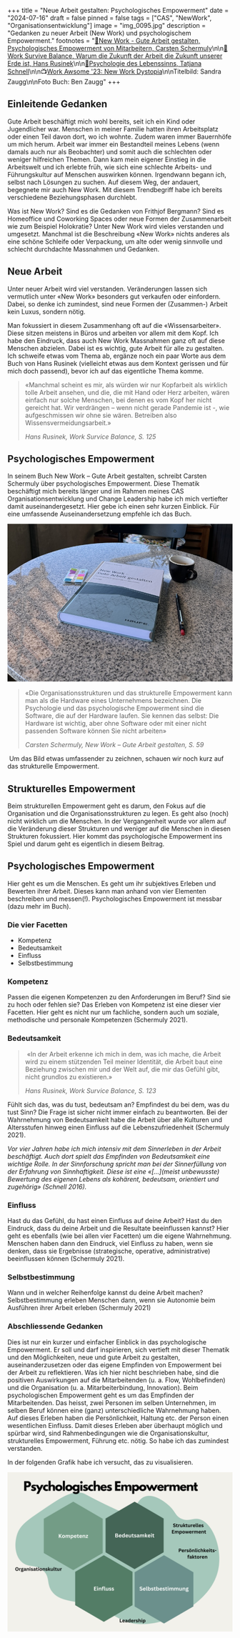 +++
title = "Neue Arbeit gestalten: Psychologisches Empowerment"
date = "2024-07-16"
draft = false
pinned = false
tags = ["CAS", "NewWork", "Organisationsentwicklung"]
image = "img_0095.jpg"
description = "Gedanken zu neuer Arbeit (New Work) und psychologischem Empowerment."
footnotes = "[📘New Work - Gute Arbeit gestalten, Psychologisches Empowerment von Mitarbeitern, Carsten Schermuly](https://www.exlibris.ch/de/buecher-buch/deutschsprachige-buecher/carsten-c-schermuly/new-work-gute-arbeit-gestalten/id/9783648150023/)\n\n[📘](https://www.exlibris.ch/de/buecher-buch/deutschsprachige-buecher/carsten-c-schermuly/new-work-gute-arbeit-gestalten/id/9783648150023/)[Work Survive Balance, Warum die Zukunft der Arbeit die Zukunft unserer Erde ist, Hans Rusinek](https://www.exlibris.ch/de/buecher-buch/deutschsprachige-buecher/hans-rusinek/work-survive-balance/id/9783451399657/)\n\n[📘](https://www.exlibris.ch/de/buecher-buch/deutschsprachige-buecher/carsten-c-schermuly/new-work-gute-arbeit-gestalten/id/9783648150023/)[Psychologie des Lebenssinns, Tatjana Schnell](https://www.exlibris.ch/de/buecher-buch/e-books-deutsch/tatjana-schnell/psychologie-des-lebenssinns/id/9783662489222/)\n\n📺[Work Awsome '23: New Work Dystopia](<Work Awesome '23: New Work Dystopia>)\n\nTitelbild: Sandra Zaugg\n\nFoto Buch: Ben Zaugg"
+++
## Einleitende Gedanken

Gute Arbeit beschäftigt mich wohl bereits, seit ich ein Kind oder Jugendlicher war. Menschen in meiner Familie hatten ihren Arbeitsplatz oder einen Teil davon dort, wo ich wohnte. Zudem waren immer Bauernhöfe um mich herum. Arbeit war immer ein Bestandteil meines Lebens (wenn damals auch nur als Beobachter) und somit auch die schlechten oder weniger hilfreichen Themen. Dann kam mein eigener Einstieg in die Arbeitswelt und ich erlebte früh, wie sich eine schlechte Arbeits- und Führungskultur auf Menschen auswirken können. Irgendwann begann ich, selbst nach Lösungen zu suchen. Auf diesem Weg, der andauert, begegnete mir auch New Work. Mit diesem Trendbegriff habe ich bereits verschiedene Beziehungsphasen durchlebt. 

Was ist New Work? Sind es die Gedanken von Frithjof Bergmann? Sind es Homeoffice und Coworking Spaces oder neue Formen der Zusammenarbeit wie zum Beispiel Holokratie? Unter New Work wird vieles verstanden und umgesetzt. Manchmal ist die Beschreibung «New Work» nichts anderes als eine schöne Schleife oder Verpackung, um alte oder wenig sinnvolle und schlecht durchdachte Massnahmen und Gedanken. 

## **Neue Arbeit** 

Unter neuer Arbeit wird viel verstanden. Veränderungen lassen sich vermutlich unter «New Work» besonders gut verkaufen oder einfordern. Dabei, so denke ich zumindest, sind neue Formen der (Zusammen-) Arbeit kein Luxus, sondern nötig. 

Man fokussiert in diesem Zusammenhang oft auf die «Wissensarbeiter». Diese sitzen meistens in Büros und arbeiten vor allem mit dem Kopf. Ich habe den Eindruck, dass auch New Work Massnahmen ganz oft auf diese Menschen abzielen. Dabei ist es wichtig, gute Arbeit für alle zu gestalten. Ich schweife etwas vom Thema ab, ergänze noch ein paar Worte aus dem Buch von Hans Rusinek (vielleicht etwas aus dem Kontext gerissen und für mich doch passend), bevor ich auf das eigentliche Thema komme. 

> «Manchmal scheint es mir, als würden wir nur Kopfarbeit als wirklich tolle Arbeit ansehen, und die, die mit Hand oder Herz arbeiten, wären einfach nur solche Menschen, bei denen es vom Kopf her nicht gereicht hat. Wir verdrängen – wenn nicht gerade Pandemie ist -, wie aufgeschmissen wir ohne sie wären. Betreiben also Wissensvermeidungsarbeit.» 
>
> *Hans Rusinek, Work Survice Balance, S. 125*

## Psychologisches Empowerment

In seinem Buch New Work – Gute Arbeit gestalten, schreibt Carsten Schermuly über psychologisches Empowerment. Diese Thematik beschäftigt mich bereits länger und im Rahmen meines CAS Organisationsentwicklung und Change Leadership habe ich mich vertiefter damit auseinandergesetzt. Hier gebe ich einen sehr kurzen Einblick. Für eine umfassende Auseinandersetzung empfehle ich das Buch. 

![](img_9941.jpg)

> «Die Organisationsstrukturen und das strukturelle Empowerment kann man als die Hardware eines Unternehmens bezeichnen. Die Psychologie und das psychologische Empowerment sind die Software, die auf der Hardware laufen. Sie kennen das selbst: Die Hardware ist wichtig, aber ohne Software oder mit einer nicht passenden Software können Sie nicht arbeiten»  
>
> *Carsten Schermuly, New Work – Gute Arbeit gestalten, S. 59*

 Um das Bild etwas umfassender zu zeichnen, schauen wir noch kurz auf das strukturelle Empowerment.

## Strukturelles Empowerment

Beim strukturellen Empowerment geht es darum, den Fokus auf die Organisation und die Organisationsstrukturen zu legen. Es geht also (noch) nicht wirklich um die Menschen. In der Vergangenheit wurde vor allem auf die Veränderung dieser Strukturen und weniger auf die Menschen in diesen Strukturen fokussiert. Hier kommt das psychologische Empowerment ins Spiel und darum geht es eigentlich in diesem Beitrag. 

## Psychologisches Empowerment

Hier geht es um die Menschen. Es geht um ihr subjektives Erleben und Bewerten ihrer Arbeit. Dieses kann man anhand von vier Elementen beschreiben und messen(!). Psychologisches Empowerment ist messbar (dazu mehr im Buch). 

### Die vier Facetten 

* Kompetenz
* Bedeutsamkeit
* Einfluss
* Selbstbestimmung

### Kompetenz

Passen die eigenen Kompetenzen zu den Anforderungen im Beruf? Sind sie zu hoch oder fehlen sie? Das Erleben von Kompetenz ist eine dieser vier Facetten. Hier geht es nicht nur um fachliche, sondern auch um soziale, methodische und personale Kompetenzen (Schermuly 2021).

### **Bedeutsamkeit**

>  «In der Arbeit erkenne ich mich in dem, was ich mache, die Arbeit wird zu einem stützenden Teil meiner Identität, die Arbeit baut eine Beziehung zwischen mir und der Welt auf, die mir das Gefühl gibt, nicht grundlos zu existieren.» 
>
> *Hans Rusinek, Work Survice Balance, S. 123*

Fühlt sich das, was du tust, bedeutsam an? Empfindest du bei dem, was du tust Sinn? Die Frage ist sicher nicht immer einfach zu beantworten. Bei der Wahrnehmung von Bedeutsamkeit habe die Arbeit über alle Kulturen und Altersstufen hinweg einen Einfluss auf die Lebenszufriedenheit (Schermuly 2021).

*Vor vier Jahren habe ich mich intensiv mit dem Sinnerleben in der Arbeit beschäftigt. Auch dort spielt das Empfinden von Bedeutsamkeit eine wichtige Rolle. In der Sinnforschung spricht man bei der Sinnerfüllung von der Erfahrung von Sinnhaftigkeit. Diese ist eine «\[…](meist unbewusste) Bewertung des eigenen Lebens als kohärent, bedeutsam, orientiert und zugehörig» (Schnell 2016).* 

### Einfluss

Hast du das Gefühl, du hast einen Einfluss auf deine Arbeit? Hast du den Eindruck, dass du deine Arbeit und die Resultate beeinflussen kannst? Hier geht es ebenfalls (wie bei allen vier Facetten) um die eigene Wahrnehmung. Menschen haben dann den Eindruck, viel Einfluss zu haben, wenn sie denken, dass sie Ergebnisse (strategische, operative, administrative) beeinflussen können (Schermuly 2021).

### Selbstbestimmung

Wann und in welcher Reihenfolge kannst du deine Arbeit machen? Selbstbestimmung erleben Menschen dann, wenn sie Autonomie beim Ausführen ihrer Arbeit erleben (Schermuly 2021)

### Abschliessende Gedanken

Dies ist nur ein kurzer und einfacher Einblick in das psychologische Empowerment. Er soll und darf inspirieren, sich vertieft mit dieser Thematik und den Möglichkeiten, neue und gute Arbeit zu gestalten, auseinanderzusetzen oder das eigene Empfinden von Empowerment bei der Arbeit zu reflektieren. Was ich hier nicht beschrieben habe, sind die positiven Auswirkungen auf die Mitarbeitenden (u. a. Flow, Wohlbefinden) und die Organisation (u. a. Mitarbeiterbindung, Innovation). Beim psychologischen Empowerment geht es um das Empfinden der Mitarbeitenden. Das heisst, zwei Personen im selben Unternehmen, im selben Beruf können eine (ganz) unterschiedliche Wahrnehmung haben. Auf dieses Erleben haben die Persönlichkeit, Haltung etc. der Person einen wesentlichen Einfluss. Damit dieses Erleben aber überhaupt möglich und spürbar wird, sind Rahmenbedingungen wie die Organisationskultur, strukturelles Empowerment, Führung etc. nötig. So habe ich das zumindest verstanden. 

In der folgenden Grafik habe ich versucht, das zu visualisieren.  

![Eigene Visualisierung inspiriert von: New Work – gute Arbeit gestalten, C. Schermuly](transformationale-fu-hrung-2.png)